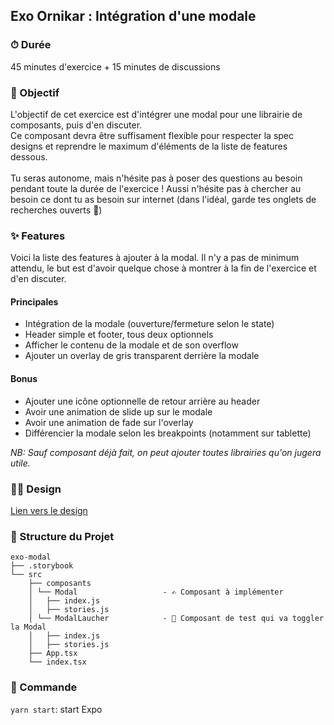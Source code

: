 ## Exo Ornikar : Intégration d'une modale

### ⏱ Durée

45 minutes d'exercice + 15 minutes de discussions

### 🎯 Objectif

L'objectif de cet exercice est d'intégrer une modal pour une librairie de composants, puis d'en discuter.<br/>
Ce composant devra être suffisament flexible pour respecter la spec designs et reprendre le maximum d'éléments de la liste de features dessous.<br/>
<br/>
Tu seras autonome, mais n'hésite pas à poser des questions au besoin pendant toute la durée de l'exercice !
Aussi n'hésite pas à chercher au besoin ce dont tu as besoin sur internet (dans l'idéal, garde tes onglets de recherches ouverts 👀)

### ✨ Features

Voici la liste des features à ajouter à la modal. Il n'y a pas de minimum attendu, le but est d'avoir quelque chose à montrer à la fin de l'exercice et d'en discuter.

#### Principales

- Intégration de la modale (ouverture/fermeture selon le state)
- Header simple et footer, tous deux optionnels
- Afficher le contenu de la modale et de son overflow
- Ajouter un overlay de gris transparent derrière la modale

#### Bonus

- Ajouter une icône optionnelle de retour arrière au header
- Avoir une animation de slide up sur le modale
- Avoir une animation de fade sur l'overlay
- Différencier la modale selon les breakpoints (notamment sur tablette)

_NB: Sauf composant déjà fait, on peut ajouter toutes librairies qu'on jugera utile._

### 👩‍🎨 Design

[Lien vers le design](https://www.figma.com/file/LRm56XsyhvjtBYm4pY2wqF/Ornikar---App---Design-System?node-id=10245%3A151189)

### 🏯 Structure du Projet

```
exo-modal
├── .storybook
└── src
    ├── composants
    │ └── Modal                   - ✍️ Composant à implémenter
    │   ├── index.js
    │   ├── stories.js
    │ └── ModalLaucher            - 🔘 Composant de test qui va toggler la Modal
    │   ├── index.js
    │   ├── stories.js
    ├── App.tsx
    └── index.tsx
```

### 🤖 Commande

`yarn start`: start Expo
